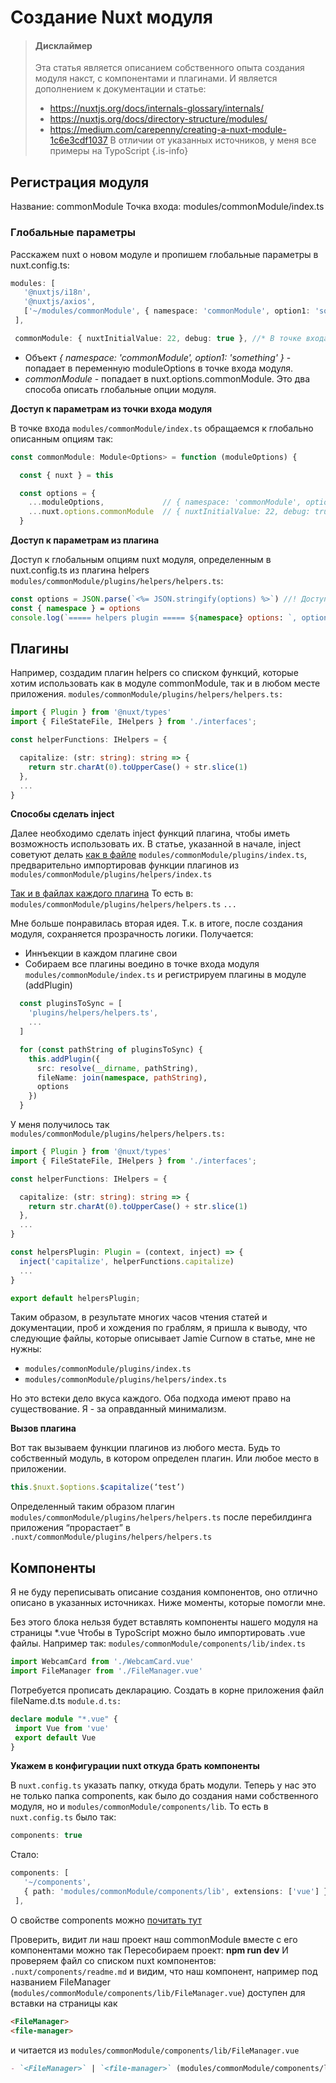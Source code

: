 # Создание Nuxt модуля
> #### Дисклаймер
> Эта статья является описанием собственного опыта создания модуля накст, с компонентами и плагинами. И является дополнением к документации и статье:
> - https://nuxtjs.org/docs/internals-glossary/internals/
> - https://nuxtjs.org/docs/directory-structure/modules/
> - https://medium.com/carepenny/creating-a-nuxt-module-1c6e3cdf1037
> В отличии от указанных источников, у меня все примеры на TypoScript
{.is-info}



## Регистрация модуля
Название: commonModule
Точка входа: modules/commonModule/index.ts

### Глобальные параметры
Расскажем nuxt о новом модуле и пропишем глобальные параметры в nuxt.config.ts:
```ts
modules: [
   '@nuxtjs/i18n',
   '@nuxtjs/axios',
   ['~/modules/commonModule', { namespace: 'commonModule', option1: 'something' }] //* Попадает в переменную moduleOptions в точке входа модуля
 ],

 commonModule: { nuxtInitialValue: 22, debug: true }, //* В точке входа в модуль это будет: nuxt.options.commonModule
```


- Объект *{ namespace: 'commonModule', option1: 'something' }* - попадает в переменную moduleOptions в точке входа модуля.
- *commonModule* - попадает в nuxt.options.commonModule.
Это два способа описать глобальные опции модуля.

**Доступ к параметрам из точки входа модуля**

В точке входа `modules/commonModule/index.ts` обращаемся к глобально описанным опциям так:

```ts
const commonModule: Module<Options> = function (moduleOptions) {

  const { nuxt } = this

  const options = {
    ...moduleOptions,             // { namespace: 'commonModule', option1: 'something' }
    ...nuxt.options.commonModule  // { nuxtInitialValue: 22, debug: true }
  }
```

**Доступ к параметрам из плагина**

Доступ к глобальным опциям nuxt модуля, определенным в nuxt.config.ts из плагина helpers
`modules/commonModule/plugins/helpers/helpers.ts`:
```ts
const options = JSON.parse(`<%= JSON.stringify(options) %>`) //! Доступ к глобальным опциям nuxt модуля, определенным в nuxt.config.ts
const { namespace } = options
console.log(`===== helpers plugin ===== ${namespace} options: `, options)
```

## Плагины

Например, создадим плагин helpers со списком функций, которые хотим использовать как в модуле commonModule, так и в любом месте приложения.
`modules/commonModule/plugins/helpers/helpers.ts:`
```ts
import { Plugin } from '@nuxt/types'
import { FileStateFile, IHelpers } from './interfaces';

const helperFunctions: IHelpers = {

  capitalize: (str: string): string => {
    return str.charAt(0).toUpperCase() + str.slice(1)
  },
  ...
}
```

**Способы сделать inject**

Далее необходимо сделать inject функций плагина, чтобы иметь возможность использовать их.
В статье, указанной в начале, inject советуют делать [как в файле](https://medium.com/carepenny/creating-a-nuxt-module-1c6e3cdf1037#2264)
`modules/commonModule/plugins/index.ts`, предварительно импортировав функции плагинов из `modules/commonModule/plugins/helpers/index.ts`

[Так и в файлах каждого плагина](https://medium.com/carepenny/creating-a-nuxt-module-1c6e3cdf1037#b476)
То есть в:
`modules/commonModule/plugins/helpers/helpers.ts`
`...`

Мне больше понравилась вторая идея. Т.к. в итоге, после создания модуля, сохраняется прозрачность логики. Получается:
- Иннъекции в каждом плагине свои
- Собираем все плагины воедино в точке входа модуля
`modules/commonModule/index.ts` и регистрируем плагины в модуле (addPlugin)
```ts
  const pluginsToSync = [
    'plugins/helpers/helpers.ts',
    ...
  ]

  for (const pathString of pluginsToSync) {
    this.addPlugin({
      src: resolve(__dirname, pathString),
      fileName: join(namespace, pathString),
      options
    })
  }
```

У меня получилось так
`modules/commonModule/plugins/helpers/helpers.ts:`
```ts
import { Plugin } from '@nuxt/types'
import { FileStateFile, IHelpers } from './interfaces';

const helperFunctions: IHelpers = {

  capitalize: (str: string): string => {
    return str.charAt(0).toUpperCase() + str.slice(1)
  },
  ...
}

const helpersPlugin: Plugin = (context, inject) => {
  inject('capitalize', helperFunctions.capitalize)
  ...
}

export default helpersPlugin;
```

Таким образом, в результате многих часов чтения статей и документации, проб и хождения по граблям, я пришла к выводу, что следующие файлы, которые описывает Jamie Curnow в статье, мне не нужны:
- `modules/commonModule/plugins/index.ts`
- `modules/commonModule/plugins/helpers/index.ts`

Но это встеки дело вкуса каждого. Оба подхода имеют право на существование. Я - за оправданный минимализм.

**Вызов плагина**

Вот так вызываем функции плагинов из любого места. Будь то собственный модуль, в котором определен плагин. Или любое место в приложении.
```ts
this.$nuxt.$options.$capitalize(‘test’)
```

Определенный таким образом плагин `modules/commonModule/plugins/helpers/helpers.ts` после перебилдинга приложения “прорастает” в `.nuxt/commonModule/plugins/helpers/helpers.ts`

## Компоненты

Я не буду переписывать описание создания компонентов, оно отлично описано в указанных источниках. Ниже моменты, которые помогли мне.

Без этого блока нельзя будет вставлять компоненты нашего модуля на страницы *.vue
Чтобы в TypoScript можно было импортировать .vue файлы. Например так:
`modules/commonModule/components/lib/index.ts`
```ts
import WebcamCard from './WebcamCard.vue'
import FileManager from './FileManager.vue'
```

Потребуется прописать декларацию. Создать в корне приложения файл fileName.d.ts
`module.d.ts:`
```ts
declare module "*.vue" {
 import Vue from 'vue'
 export default Vue
}
```

**Укажем в конфигурации nuxt откуда брать компоненты**

В `nuxt.config.ts` указать папку, откуда брать модули. Теперь у нас это не только папка components, как было до создания нами собственного модуля, но и `modules/commonModule/components/lib`.
То есть в `nuxt.config.ts` было так:
```ts
components: true
```
Стало:
```ts
components: [
   '~/components',
   { path: 'modules/commonModule/components/lib', extensions: ['vue'] }
 ],
```
О свойстве components можно [почитать тут](https://nuxtjs.org/docs/configuration-glossary/configuration-components/)

Проверить, видит ли наш проект наш commonModule вместе с его компонентами можно так
Пересобираем проект: **npm run dev**
И проверяем файл со списком nuxt компонентов: `.nuxt/components/readme.md` и видим, что наш компонент, например под названием FileManager (`modules/commonModule/components/lib/FileManager.vue`) доступен для вставки на страницы как
```html
<FileManager>
<file-manager>
```
и читается из `modules/commonModule/components/lib/FileManager.vue`

```md
- `<FileManager>` | `<file-manager>` (modules/commonModule/components/lib/FileManager.vue)
```
